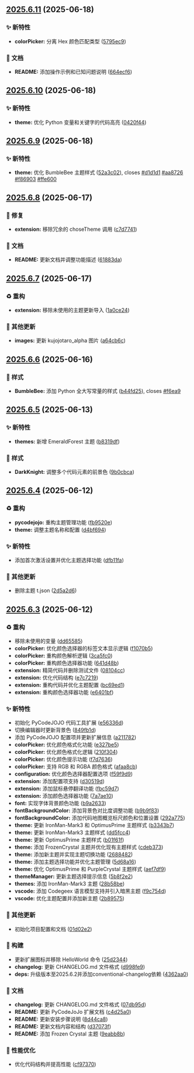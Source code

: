 ## [2025.6.11](https://github.com/SakuraMYK/PyCodeJOJO/compare/v2025.6.10...v2025.6.11) (2025-06-18)


### ✨ 新特性

* **colorPicker:** 分离 Hex 颜色匹配类型 ([5795ec9](https://github.com/SakuraMYK/PyCodeJOJO/commit/5795ec9))


### 📝 文档

* **README:** 添加操作示例和已知问题说明 ([664ecf6](https://github.com/SakuraMYK/PyCodeJOJO/commit/664ecf6))



## [2025.6.10](https://github.com/SakuraMYK/PyCodeJOJO/compare/v2025.6.9...v2025.6.10) (2025-06-18)


### ✨ 新特性

* **theme:** 优化 Python 变量和关键字的代码高亮 ([0420f44](https://github.com/SakuraMYK/PyCodeJOJO/commit/0420f44))



## [2025.6.9](https://github.com/SakuraMYK/PyCodeJOJO/compare/v2025.6.8...v2025.6.9) (2025-06-18)


### ✨ 新特性

* **theme:** 优化 BumbleBee 主题样式 ([52a3c02](https://github.com/SakuraMYK/PyCodeJOJO/commit/52a3c02)), closes [#d1d1d1](https://github.com/SakuraMYK/PyCodeJOJO/issues/d1d1d1) [#aa8726](https://github.com/SakuraMYK/PyCodeJOJO/issues/aa8726) [#f86903](https://github.com/SakuraMYK/PyCodeJOJO/issues/f86903) [#ffe600](https://github.com/SakuraMYK/PyCodeJOJO/issues/ffe600)



## [2025.6.8](https://github.com/SakuraMYK/PyCodeJOJO/compare/v2025.6.7...v2025.6.8) (2025-06-17)


### 🐛 修复

* **extension:** 移除冗余的 choseTheme 调用 ([c7d7741](https://github.com/SakuraMYK/PyCodeJOJO/commit/c7d7741))


### 📝 文档

* **README:** 更新文档并调整功能描述 ([61883da](https://github.com/SakuraMYK/PyCodeJOJO/commit/61883da))



## [2025.6.7](https://github.com/SakuraMYK/PyCodeJOJO/compare/v2025.6.6...v2025.6.7) (2025-06-17)


### ♻️ 重构

* **extension:** 移除未使用的主题更新导入 ([1a0ce24](https://github.com/SakuraMYK/PyCodeJOJO/commit/1a0ce24))


### 🎫 其他更新

* **images:** 更新 kujojotaro_alpha 图片 ([a64cb6c](https://github.com/SakuraMYK/PyCodeJOJO/commit/a64cb6c))



## [2025.6.6](https://github.com/SakuraMYK/PyCodeJOJO/compare/v2025.6.5...v2025.6.6) (2025-06-16)


### 💄 样式

* **BumbleBee:** 添加 Python 全大写常量的样式 ([b44fd25](https://github.com/SakuraMYK/PyCodeJOJO/commit/b44fd25)), closes [#f6ea9](https://github.com/SakuraMYK/PyCodeJOJO/issues/f6ea9)



## [2025.6.5](https://github.com/SakuraMYK/PyCodeJOJO/compare/v2025.6.4...v2025.6.5) (2025-06-13)


### ✨ 新特性

* **themes:** 新增 EmeraldForest 主题 ([b8319df](https://github.com/SakuraMYK/PyCodeJOJO/commit/b8319df))


### 💄 样式

* **DarkKnight:** 调整多个代码元素的前景色 ([9b0cbca](https://github.com/SakuraMYK/PyCodeJOJO/commit/9b0cbca))



## [2025.6.4](https://github.com/SakuraMYK/PyCodeJOJO/compare/v2025.6.3...v2025.6.4) (2025-06-12)


### ♻️ 重构

* **pycodejojo:** 重构主题管理功能 ([fb9520e](https://github.com/SakuraMYK/PyCodeJOJO/commit/fb9520e))
* **theme:** 调整主题名称和配置 ([d4bf694](https://github.com/SakuraMYK/PyCodeJOJO/commit/d4bf694))


### ✨ 新特性

* 添加首次激活设置并优化主题选择功能 ([dfb11fa](https://github.com/SakuraMYK/PyCodeJOJO/commit/dfb11fa))


### 🎫 其他更新

* 删除主题 t.json ([2d5a2d6](https://github.com/SakuraMYK/PyCodeJOJO/commit/2d5a2d6))



## [2025.6.3](https://github.com/SakuraMYK/PyCodeJOJO/compare/01d02e2...v2025.6.3) (2025-06-12)


### ♻️ 重构

* 移除未使用的变量 ([dd65585](https://github.com/SakuraMYK/PyCodeJOJO/commit/dd65585))
* **colorPicker:** 优化颜色选择器的标签文本显示逻辑 ([f1070b5](https://github.com/SakuraMYK/PyCodeJOJO/commit/f1070b5))
* **colorPicker:** 重构颜色解析逻辑 ([3ca5fc0](https://github.com/SakuraMYK/PyCodeJOJO/commit/3ca5fc0))
* **colorPicker:** 重构颜色选择器功能 ([641d48b](https://github.com/SakuraMYK/PyCodeJOJO/commit/641d48b))
* **extension:** 精简代码并删除测试文件 ([08104cc](https://github.com/SakuraMYK/PyCodeJOJO/commit/08104cc))
* **extension:** 优化代码结构 ([e7c7219](https://github.com/SakuraMYK/PyCodeJOJO/commit/e7c7219))
* **extension:** 重构代码并优化主题配置 ([bc69ed1](https://github.com/SakuraMYK/PyCodeJOJO/commit/bc69ed1))
* **extension:** 重构颜色选择器功能 ([e6401bf](https://github.com/SakuraMYK/PyCodeJOJO/commit/e6401bf))


### ✨ 新特性

* 初始化 PyCodeJOJO 代码工具扩展 ([e56336d](https://github.com/SakuraMYK/PyCodeJOJO/commit/e56336d))
* 切换编辑器时更新背景色 ([849fb1d](https://github.com/SakuraMYK/PyCodeJOJO/commit/849fb1d))
* 添加 PyCodeJOJO 配置项并更新扩展信息 ([a211782](https://github.com/SakuraMYK/PyCodeJOJO/commit/a211782))
* **colorPicker:** 优化颜色格式化功能 ([e327be5](https://github.com/SakuraMYK/PyCodeJOJO/commit/e327be5))
* **colorPicker:** 优化颜色格式化逻辑 ([210f304](https://github.com/SakuraMYK/PyCodeJOJO/commit/210f304))
* **colorPicker:** 优化颜色提示功能 ([f7d7636](https://github.com/SakuraMYK/PyCodeJOJO/commit/f7d7636))
* **colorPicker:** 支持 RGB 和 RGBA 颜色格式 ([afaa8cb](https://github.com/SakuraMYK/PyCodeJOJO/commit/afaa8cb))
* **configuration:** 优化颜色选择器配置选项 ([f59f9d9](https://github.com/SakuraMYK/PyCodeJOJO/commit/f59f9d9))
* **extension:** 添加配置项支持 ([d30519d](https://github.com/SakuraMYK/PyCodeJOJO/commit/d30519d))
* **extension:** 添加鼠标悬停翻译功能 ([fbc59d7](https://github.com/SakuraMYK/PyCodeJOJO/commit/fbc59d7))
* **extension:** 添加颜色选择器功能 ([7a7ae10](https://github.com/SakuraMYK/PyCodeJOJO/commit/7a7ae10))
* **font:** 实现字体背景颜色功能 ([b9a2633](https://github.com/SakuraMYK/PyCodeJOJO/commit/b9a2633))
* **fontBackgroundColor:** 添加背景色对比度调整功能 ([b9b9f83](https://github.com/SakuraMYK/PyCodeJOJO/commit/b9b9f83))
* **fontBackgroundColor:** 添加代码地图概览标尺颜色和位置设置 ([292a775](https://github.com/SakuraMYK/PyCodeJOJO/commit/292a775))
* **theme:** 更新 IronMan-Mark3 和 OptimusPrime 主题样式 ([b3343b7](https://github.com/SakuraMYK/PyCodeJOJO/commit/b3343b7))
* **theme:** 更新 IronMan-Mark3 主题样式 ([dd5fcc4](https://github.com/SakuraMYK/PyCodeJOJO/commit/dd5fcc4))
* **theme:** 更新 OptimusPrime 主题样式 ([b01f61f](https://github.com/SakuraMYK/PyCodeJOJO/commit/b01f61f))
* **theme:** 添加 FrozenCrystal 主题并优化现有主题样式 ([cdeb373](https://github.com/SakuraMYK/PyCodeJOJO/commit/cdeb373))
* **theme:** 添加新主题并实现主题切换功能 ([2688482](https://github.com/SakuraMYK/PyCodeJOJO/commit/2688482))
* **theme:** 添加主题选择功能并优化主题管理 ([5d68a16](https://github.com/SakuraMYK/PyCodeJOJO/commit/5d68a16))
* **theme:** 优化 OptimusPrime 和 PurpleCrystal 主题样式 ([aef7df9](https://github.com/SakuraMYK/PyCodeJOJO/commit/aef7df9))
* **themeManager:** 更新主题选择提示信息 ([5b8f2e2](https://github.com/SakuraMYK/PyCodeJOJO/commit/5b8f2e2))
* **themes:** 添加 IronMan-Mark3 主题 ([28b58be](https://github.com/SakuraMYK/PyCodeJOJO/commit/28b58be))
* **vscode:** 添加 Codegeex 语言模型支持并引入暗黑主题 ([f9c754d](https://github.com/SakuraMYK/PyCodeJOJO/commit/f9c754d))
* **vscode:** 优化主题配置并添加新主题 ([2b89575](https://github.com/SakuraMYK/PyCodeJOJO/commit/2b89575))


### 🎫 其他更新

* 初始化项目配置和文档 ([01d02e2](https://github.com/SakuraMYK/PyCodeJOJO/commit/01d02e2))


### 👷 构建

* 更新扩展图标并移除 HelloWorld 命令 ([25d2344](https://github.com/SakuraMYK/PyCodeJOJO/commit/25d2344))
* **changelog:** 更新 CHANGELOG.md 文件格式 ([d998fe9](https://github.com/SakuraMYK/PyCodeJOJO/commit/d998fe9))
* **deps:** 升级版本至2025.6.2并添加conventional-changelog依赖 ([4362aa0](https://github.com/SakuraMYK/PyCodeJOJO/commit/4362aa0))


### 📝 文档

* **changelog:** 更新 CHANGELOG.md 文件格式 ([07db95d](https://github.com/SakuraMYK/PyCodeJOJO/commit/07db95d))
* **README:** 更新 PyCodeJoJo 扩展文档 ([c4d25a0](https://github.com/SakuraMYK/PyCodeJOJO/commit/c4d25a0))
* **README:** 更新安装步骤说明 ([8d44ca8](https://github.com/SakuraMYK/PyCodeJOJO/commit/8d44ca8))
* **README:** 更新文档内容和结构 ([d37073f](https://github.com/SakuraMYK/PyCodeJOJO/commit/d37073f))
* **README:** 添加 Frozen Crystal 主题 ([9eabb8b](https://github.com/SakuraMYK/PyCodeJOJO/commit/9eabb8b))


### 🚀 性能优化

* 优化代码结构并提高性能 ([cf97370](https://github.com/SakuraMYK/PyCodeJOJO/commit/cf97370))



